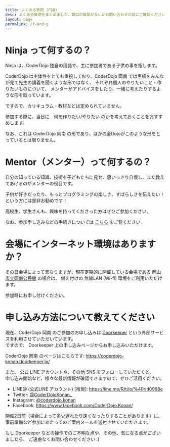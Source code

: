 ```yaml
---
title: よくある質問 (F&Q)
desc: よくある質問をまとめました。類似の質問がないかお問い合わせの前にご確認ください。
layout: page
permalink: /f-and-q
---
```

# Ninja って何するの？
Ninja は、CoderDojo 独自の用語で、主に参加者である子供の事を指します。  

CoderDojo は主体性をとても重視しており、CoderDojo 岡南 では黒板をみんなが見て先生の講義を聞くような形ではなく、
それぞれ個人のやりたいこと・作りたいものについて、
メンターがアドバイスをしたり、一緒に考えたりするような形を取っています。

ですので、カリキュラム・教材などは定められていません。

参加する際に、当日に　何を作りたい/やりたい のかを考えておくことをおすすめします。

なお、これは CoderDojo 岡南 の形であり、ほかの全Dojoがこのような形をとっているとは限りません。


# Mentor（メンター）って何するの？
自分の知っている知識、技術を子どもたちに見せ、思いっきり自慢し、また教えてあげるのがメンターの役目です。

子供が好きだったり、もっとプログラミングの楽しさ、すばらしさを伝えたい！  
という方には是非お勧めです！

高校生、学生さんも、興味を持ってくださった方はぜひご参加ください。

なお、参加申し込みなどの手続きについては [こちら](/join-as-mentor) をご覧ください。

# 会場にインターネット環境はありますか？
その日会場によって異なりますが、現在定期的に開催している会場である
[岡山市立岡南公民館](http://www.city.okayama.jp/kouminkan/kounan/index.html) の場合は、
備え付けの 無線LAN (Wi-fi) 環境をご利用いただけます。

参加時にお申し付けください。

# 申し込み方法について教えてください
現在、CoderDojo 岡南 のご参加のお申し込みは [Doorkeeper](https://doorkeeper.jp/) という外部サービスを利用させていただいています。  
ですので、 Doorkeeper 上の申し込みページからお申し込みいただけます。

CoderDojo 岡南 のページはこちらです: <https://coderdojo-konan.doorkeeper.jp/>

また、 公式 LINE アカウントや、その他 SNS をフォローしていただくと、  
申し込み開始など、様々な最新情報が確認できますので、ぜひご活用ください。

- LINE@ (公式LINE アカウント) [推奨]: <https://line.me/R/ti/p/%40rjd0968e>
- Twitter: [@CoderDojoKonan_](https://twitter.com/CoderDojoKonan_)
- Instagram: [@coderdojo.konan](https://www.instagram.com/coderdojo.konan/)
- Facebook: <https://www.facebook.com/CoderDojo.Konan/>

開催2日前（場合によって多少遅れたり速くなったりすることがあります）に、  
事前準備など参加にあたってのご案内メールを送付させていただきます。

もし Doorkeeper などの操作でのご不明な点や、その他、気になる点がございましたら、
ご遠慮なくお問い合わせください :)